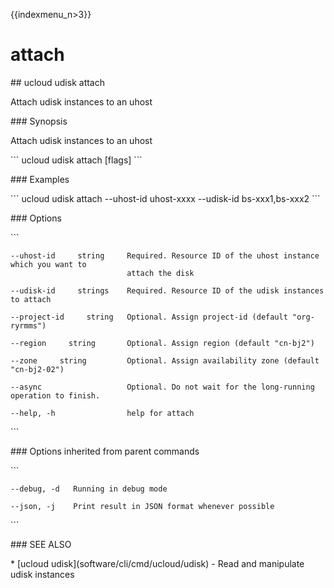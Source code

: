 {{indexmenu_n>3}}

# attach

\#\# ucloud udisk attach

Attach udisk instances to an uhost

\#\#\# Synopsis

Attach udisk instances to an uhost

\`\`\` ucloud udisk attach \[flags\] \`\`\`

\#\#\# Examples

\`\`\` ucloud udisk attach --uhost-id uhost-xxxx --udisk-id
bs-xxx1,bs-xxx2 \`\`\`

\#\#\# Options

\`\`\`

``` 
--uhost-id     string     Required. Resource ID of the uhost instance which you want to
                          attach the disk 
```

``` 
--udisk-id     strings    Required. Resource ID of the udisk instances to attach 
```

``` 
--project-id     string   Optional. Assign project-id (default "org-ryrmms") 
```

``` 
--region     string       Optional. Assign region (default "cn-bj2") 
```

``` 
--zone     string         Optional. Assign availability zone (default "cn-bj2-02") 
```

``` 
--async                   Optional. Do not wait for the long-running operation to finish. 
```

``` 
--help, -h                help for attach 
```

\`\`\`

\#\#\# Options inherited from parent commands

\`\`\`

``` 
--debug, -d   Running in debug mode 
```

``` 
--json, -j    Print result in JSON format whenever possible 
```

\`\`\`

\#\#\# SEE ALSO

\* \[ucloud udisk\](software/cli/cmd/ucloud/udisk) - Read and manipulate
udisk instances
